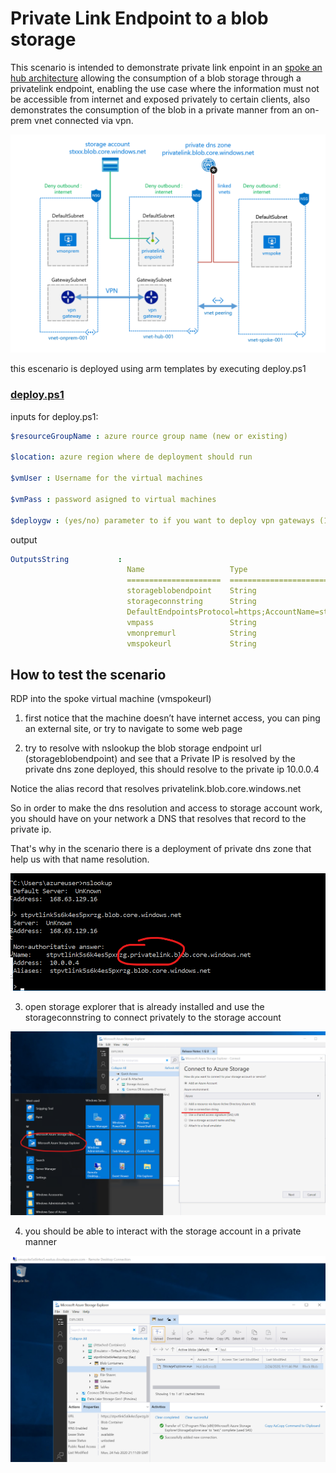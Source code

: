 # Private Link Endpoint to a blob storage
This scenario is intended to demonstrate private link enpoint in an 
 [spoke an hub architecture](ttps://docs.microsoft.com/en-us/azure/architecture/reference-architectures/hybrid-networking/hub-spoke) allowing the consumption of a blob storage through a privatelink endpoint, enabling the use case where the information must not be accessible from internet and exposed privately to certain clients, also demonstrates the consumption of the blob in a private manner from an on-prem vnet connected via vpn.

![](images/privatelinkenpointblob.png)

this escenario is deployed using arm templates by executing deploy.ps1
### [deploy.ps1](deploy.ps1)
inputs for deploy.ps1:
```yaml
$resourceGroupName : azure rource group name (new or existing) 

$location: azure region where de deployment should run 

$vmUser : Username for the virtual machines

$vmPass : password asigned to virtual machines

$deploygw : (yes/no) parameter to if you want to deploy vpn gateways (15-20 minutes to deploy)
```

output
```yaml
OutputsString           : 
                          Name                   Type                       Value
                          =====================  =========================  ==========
                          storageblobendpoint    String                     stpvtlinkxxxxxx.blob.core.windows.net
                          storageconnstring      String
                          DefaultEndpointsProtocol=https;AccountName=stpvtlinkxxxxx;AccountKey=xxxxxxxxxxxxxxxxxxxxxxxxxxxxxxxxxxxx
                          vmpass                 String                     P1xxxxxxxxxxx
                          vmonpremurl            String                     vmonpremxxxxx.eastus.cloudapp.azure.com
                          vmspokeurl             String                     vmspokexxxxx.eastus.cloudapp.azure.com
```                          

## How to test the scenario
RDP into the spoke virtual machine (vmspokeurl)

1. first notice that the machine doesn’t have internet access, you can ping an external site, or try to navigate to some web page 

2. try to resolve with nslookup the blob storage endpoint url (storageblobendpoint) and see that a Private IP is resolved by the private dns zone deployed, this should resolve to the private ip 10.0.0.4

Notice the alias record that resolves privatelink.blob.core.windows.net 

So in order to make the dns resolution and access to storage account work, you should have on your network a DNS that resolves that record to the private ip. 

That's why in the scenario there is a deployment of private dns zone that help us with that name resolution.



![](images/dnsresolve.png)

3. open storage explorer that is already installed and use the storageconnstring to connect privately to the storage account

![](images/connectstorageexplorer.png)

4. you should be able to interact with the storage account in a private manner

![](images/uploadstorage.png)

